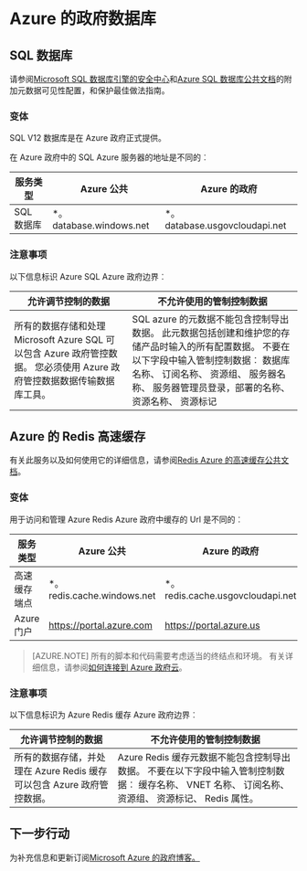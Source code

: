 <properties
    pageTitle="Azure 政府文档 |Microsoft Azure"
    description="这为 Azure 政府开发应用程序提供功能和指导的比较"
    services="Azure-Government"
    cloud="gov"
    documentationCenter=""
    authors="ryansoc"
    manager="zakramer"
    editor=""/>

<tags
    ms.service="multiple"
    ms.devlang="na"
    ms.topic="article"
    ms.tgt_pltfrm="na"
    ms.workload="azure-government"
    ms.date="10/18/2016"
    ms.author="ryansoc"/>


#  <a name="azure-government-databases"></a>Azure 的政府数据库

##  <a name="sql-database"></a>SQL 数据库

请参阅<a href="https://msdn.microsoft.com/en-us/library/bb510589.aspx">Microsoft SQL 数据库引擎的安全中心</a>和[Azure SQL 数据库公共文档](https://azure.microsoft.com/documentation/services/sql-database/)的附加元数据可见性配置，和保护最佳做法指南。

### <a name="variations"></a>变体

SQL V12 数据库是在 Azure 政府正式提供。

在 Azure 政府中的 SQL Azure 服务器的地址是不同的︰

服务类型|Azure 公共|Azure 的政府
---|---|---
SQL 数据库|*。 database.windows.net|*。 database.usgovcloudapi.net

### <a name="considerations"></a>注意事项

以下信息标识 Azure SQL Azure 政府边界︰

| 允许调节控制的数据 | 不允许使用的管制控制数据 |
|--------------------------------------------------------------------------------------|-----------------------------------------------------------------------------------------------------------------------------------------------------------------------------------------------------------------------------------------------------------------------------------------------------------------|
| 所有的数据存储和处理 Microsoft Azure SQL 可以包含 Azure 政府管控数据。 您必须使用 Azure 政府管控数据数据传输数据库工具。 | SQL azure 的元数据不能包含控制导出数据。 此元数据包括创建和维护您的存储产品时输入的所有配置数据。  不要在以下字段中输入管制控制数据︰ 数据库名称、 订阅名称、 资源组、 服务器名称、 服务器管理员登录，部署的名称、 资源名称、 资源标记

## <a name="azure-redis-cache"></a>Azure 的 Redis 高速缓存

有关此服务以及如何使用它的详细信息，请参阅[Redis Azure 的高速缓存公共文档](https://azure.microsoft.com/documentation/services/redis-cache/)。

### <a name="variations"></a>变体

用于访问和管理 Azure Redis Azure 政府中缓存的 Url 是不同的︰

服务类型|Azure 公共|Azure 的政府
---|---|---
高速缓存端点|*。 redis.cache.windows.net|*。 redis.cache.usgovcloudapi.net
Azure 门户|https://portal.azure.com|https://portal.azure.us

>[AZURE.NOTE] 所有的脚本和代码需要考虑适当的终结点和环境。 有关详细信息，请参阅[如何连接到 Azure 政府云](../redis-cache/cache-howto-manage-redis-cache-powershell.md#how-to-connect-to-azure-government-cloud-or-azure-china-cloud)。


### <a name="considerations"></a>注意事项

以下信息标识为 Azure Redis 缓存 Azure 政府边界︰

| 允许调节控制的数据 | 不允许使用的管制控制数据 |
|--------------------------------------------------------------------------------------|-----------------------------------------------------------------------------------------------------------------------------------------------------------------------------------------------------------------------------------------------------------------------------------------------------------------|
| 所有的数据存储，并处理在 Azure Redis 缓存可以包含 Azure 政府管控数据。 | Azure Redis 缓存元数据不能包含控制导出数据。 不要在以下字段中输入管制控制数据︰ 缓存名称、 VNET 名称、 订阅名称、 资源组、 资源标记、 Redis 属性。  

##  <a name="next-steps"></a>下一步行动

为补充信息和更新订阅<a href="https://blogs.msdn.microsoft.com/azuregov/">Microsoft Azure 的政府博客。</a>
